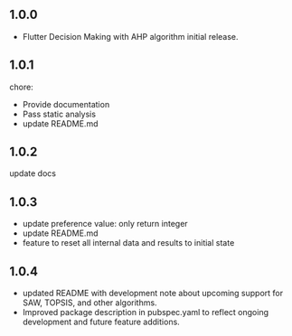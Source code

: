 ## 1.0.0

* Flutter Decision Making with AHP algorithm initial release.

## 1.0.1
chore:
* Provide documentation
* Pass static analysis
* update README.md

## 1.0.2
update docs

## 1.0.3
* update preference value: only return integer
* update README.md
* feature to reset all internal data and results to initial state

## 1.0.4
* updated README with development note about upcoming support for SAW, TOPSIS, and other algorithms.
* Improved package description in pubspec.yaml to reflect ongoing development and future feature additions.
